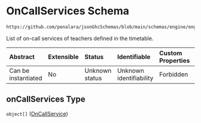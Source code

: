 # OnCallServices Schema

```txt
https://github.com/penalara/jsonGhcSchemas/blob/main/schemas/engine/engineSpecification.schema.json#/properties/onCallServices
```

List of on-call services of teachers defined in the timetable.

| Abstract            | Extensible | Status         | Identifiable            | Custom Properties | Additional Properties | Access Restrictions | Defined In                                                                                               |
| :------------------ | :--------- | :------------- | :---------------------- | :---------------- | :-------------------- | :------------------ | :------------------------------------------------------------------------------------------------------- |
| Can be instantiated | No         | Unknown status | Unknown identifiability | Forbidden         | Allowed               | none                | [engineSpecification.schema.json\*](../../../out/engineSpecification.schema.json "open original schema") |

## onCallServices Type

`object[]` ([OnCallService](enginespecification-properties-oncallservices-oncallservice.md))
